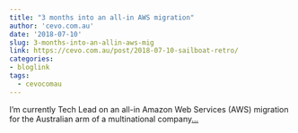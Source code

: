 ```yaml
---
title: "3 months into an all-in AWS migration"
author: 'cevo.com.au'
date: '2018-07-10'
slug: 3-months-into-an-allin-aws-mig
link: https://cevo.com.au/post/2018-07-10-sailboat-retro/
categories:
- bloglink
tags:
  - cevocomau
---
```


I’m currently Tech Lead on an all-in Amazon Web Services (AWS) migration for the Australian arm of a multinational company[... <i class="fas fa-external-link-alt"></i>](https://cevo.com.au/post/2018-07-10-sailboat-retro/)

